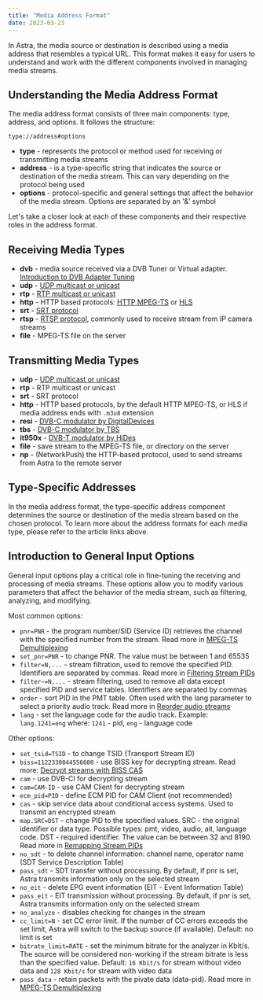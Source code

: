 ```yaml
---
title: "Media Address Format"
date: 2023-03-23
---
```


In Astra, the media source or destination is described using a media address that resembles a typical URL. This format makes it easy for users to understand and work with the different components involved in managing media streams.

## Understanding the Media Address Format

The media address format consists of three main components: type, address, and options. It follows the structure:

```
type://address#options
```

- **type** - represents the protocol or method used for receiving or transmitting media streams
- **address** - is a type-specific string that indicates the source or destination of the media stream. This can vary depending on the protocol being used
- **options** - protocol-specific and general settings that affect the behavior of the media stream. Options are separated by an '&' symbol

Let's take a closer look at each of these components and their respective roles in the address format.

## Receiving Media Types

- **dvb** - media source received via a DVB Tuner or Virtual adapter. [Introduction to DVB Adapter Tuning](/astra/receiving/dvb/intro)
- **udp** - [UDP multicast or unicast](/astra/receiving/ip/udp)
- **rtp** - [RTP multicast or unicast](/astra/receiving/ip/udp)
- **http** - HTTP based protocols: [HTTP MPEG-TS](/astra/receiving/ip/http) or [HLS](/astra/receiving/ip/hls)
- **srt** - [SRT protocol](/astra/receiving/ip/srt)
- **rtsp** - [RTSP protocol](/astra/receiving/ip/rtsp), commonly used to receive stream from IP camera streams
- **file** - MPEG-TS file on the server

## Transmitting Media Types

- **udp** - [UDP multicast or unicast](/astra/delivery/broadcasting/udp)
- **rtp** - RTP multicast or unicast
- **srt** - SRT protocol
- **http** - HTTP based protocols, by the default HTTP MPEG-TS, or HLS if media address ends with `.m3u8` extension
- **resi** - [DVB-C modulator by DigitalDevices](/astra/delivery/hardware/resi-dvb-c-modulator)
- **tbs** - [DVB-C modulator by TBS](/astra/delivery/hardware/tbs-dvb-c-modulator)
- **it950x** - [DVB-T modulator by HiDes](/astra/delivery/hardware/hides-dvb-t-modulator)
- **file** - save stream to the MPEG-TS file, or directory on the server
- **np** - (NetworkPush) the HTTP-based protocol, used to send streams from Astra to the remote server

## Type-Specific Addresses

In the media address format, the type-specific address component determines the source or destination of the media stream based on the chosen protocol. To learn more about the address formats for each media type, please refer to the article links above.

## Introduction to General Input Options

General input options play a critical role in fine-tuning the receiving and processing of media streams. These options allow you to modify various parameters that affect the behavior of the media stream, such as filtering, analyzing, and modifying.

Most common options:

- `pnr=PNR` - the program number/SID (Service ID) retrieves the channel with the specified number from the stream. Read more in [MPEG-TS Demultiplexing](/astra/processing/mpegts/demux)
- `set_pnr=PNR` - to change PNR. The value must be between 1 and 65535
- `filter=N,...` - stream filtration, used to remove the specified PID. Identifiers are separated by commas. Read more in [Filtering Stream PIDs](/astra/processing/mpegts/filter)
- `filter~=N,...` - stream filtering, used to remove all data except specified PID and service tables. Identifiers are separated by commas
- `order` - sort PID in the PMT table. Often used with the lang parameter to select a priority audio track. Read more in [Reorder audio streams](/astra/processing/utilities/order)
- `lang` - set the language code for the audio track. Example: `lang.1241=eng` where: `1241` - pid, `eng` - language code

Other options:

- `set_tsid=TSID` - to change TSID (Transport Stream ID)
- `biss=1122330044556600` - use BISS key for decrypting stream. Read more: [Decrypt streams with BISS CAS](/astra/processing/cas/decrypt-biss)
- `cam` - use DVB-CI for decrypting stream
- `cam=CAM-ID` - use CAM Client for decrypting stream
- `ecm_pid=PID` - define ECM PID for CAM Client (not recommended)
- `cas` - skip service data about conditional access systems. Used to transmit an encrypted stream
- `map.SRC=DST` - change PID to the specified values. SRC - the original identifier or data type. Possible types: pmt, video, audio, ait, language code. DST - required identifier. The value can be between 32 and 8190. Read more in [Remapping Stream PIDs](/astra/processing/mpegts/remap)
- `no_sdt` - to delete channel information: channel name, operator name (SDT Service Description Table)
- `pass_sdt` - SDT transfer without processing. By default, if pnr is set, Astra transmits information only on the selected stream
- `no_eit` - delete EPG event information (EIT - Event Information Table)
- `pass_eit` - EIT transmission without processing. By default, if pnr is set, Astra transmits information only on the selected stream
- `no_analyze` - disables checking for changes in the stream
- `cc_limit=N` - set CC error limit. If the number of CC errors exceeds the set limit, Astra will switch to the backup source (if available). Default: no limit is set
- `bitrate_limit=RATE` - set the minimum bitrate for the analyzer in Kbit/s. The source will be considered non-working if the stream bitrate is less than the specified value. Default: `16 Kbit/s` for stream without video data and `128 Kbit/s` for stream with video data
- `pass_data` - retain packets with the pivate data (data-pid). Read more in [MPEG-TS Demultiplexing](/astra/processing/mpegts/demux)
